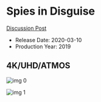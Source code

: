 # Spies in Disguise

[Discussion Post](https://www.avsforum.com/threads/bass-eq-for-filtered-movies.2995212/post-59312546)

* Release Date: 2020-03-10
* Production Year: 2019

## 4K/UHD/ATMOS

![img 0](https://i.imgur.com/VYtxu5r.jpg)

![img 1](https://i.imgur.com/uXEOtUM.png)

